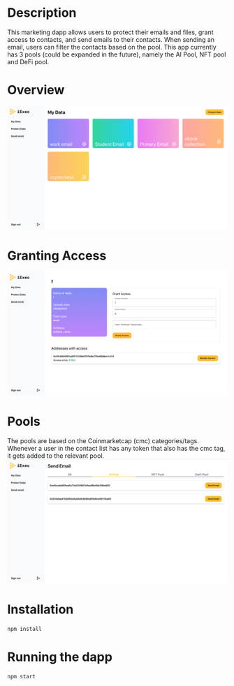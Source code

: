 # Description 
This marketing dapp allows users to protect their emails and files, grant access to contacts, and send emails to their contacts. 
When sending an email, users can filter the contacts based on the pool. This app currently has 3 pools (could be expanded in the future), namely the AI Pool, NFT pool and DeFi pool. 

# Overview 

![Overview](/images/screenshot1.png)

# Granting Access 

![Access](/images/screenshot2.png)

# Pools 
The pools are based on the Coinmarketcap (cmc) categories/tags. Whenever a user in the contact list has any token that also has the cmc tag, it gets added to the relevant pool. 
![Pools](/images/screenshot3.png)

# Installation 
```bash 
npm install
```

# Running the dapp 

```bash 
npm start
```